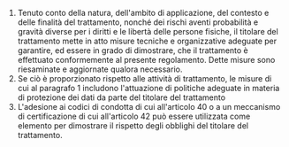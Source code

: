 1. Tenuto conto della natura, dell'ambito di applicazione, del contesto e delle finalità del trattamento, nonché dei rischi aventi probabilità e gravità diverse per i diritti e le libertà delle persone fisiche, il titolare del trattamento mette in atto misure tecniche e organizzative adeguate per garantire, ed essere in grado di dimostrare, che il trattamento è effettuato conformemente al presente regolamento. Dette misure sono riesaminate e aggiornate qualora necessario.
2. Se ciò è proporzionato rispetto alle attività di trattamento, le misure di cui al paragrafo 1 includono l'attuazione di politiche adeguate in materia di protezione dei dati da parte del titolare del trattamento
3. L'adesione ai codici di condotta di cui all'articolo 40 o a un meccanismo di certificazione di cui all'articolo 42 può essere utilizzata come elemento per dimostrare il rispetto degli obblighi del titolare del trattamento.